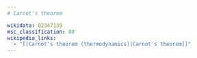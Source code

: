 ```yaml
---
# Carnot's theorem

wikidata: Q2347139
msc_classification: 80
wikipedia_links:
  - "[[Carnot's theorem (thermodynamics)|Carnot's theorem]]"
---
```

